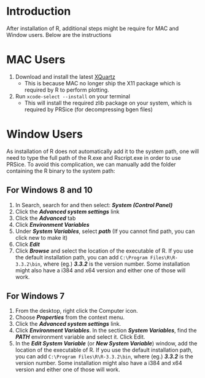 # Introduction
After installation of R, additional steps might be require for MAC and Window users. Below are the instructions

# MAC Users
1. Download and install the latest [XQuartz](https://www.xquartz.org)
   - This is because MAC no longer ship the X11 package which is required by R to perform plotting.
2. Run `xcode-select --install` on your terminal
   -  This will install the required zlib package on your system, which is required by PRSice (for decompressing bgen files)

# Window Users
As installation of R does not automatically add it to the system path, one will need to type the full path of the R.exe and Rscript.exe in order to use PRSice. To avoid this complication, we can manually add the folder containing the R binary to the system path:

## For Windows 8 and 10
1. In Search, search for and then select: **_System (Control Panel)_**
2. Click the **_Advanced system settings_** link
3. Click the **_Advanced_** tab
4. Click _**Environment Variables**_
5. Under _**System Variables**_, select **_path_** (If you cannot find path, you can click new to make it)
6. Click _**Edit**_
7. Click _**Browse**_ and select the location of the executable of R.
If you use the default installation path, you can add `C:\Program Files\R\R-3.3.2\bin`, where (eg.) _**3.3.2**_ is the version number. Some installation might also have a i384 and x64 version and either one of those will work.

## For Windows 7
1. From the desktop, right click the Computer icon.
2. Choose _**Properties**_ from the context menu.
3. Click the _**Advanced system settings**_ link.
4. Click _**Environment Variables**_. In the section _**System Variables**_, find the _**PATH**_ environment variable and select it. Click Edit.
5. In the _**Edit System Variable**_ (or _**New System Variable**_) window, add the location of the executable of R.
If you use the default installation path, you can add `C:\Program Files\R\R-3.3.2\bin`, where (eg.) _**3.3.2**_ is the version number. Some installation might also have a i384 and x64 version and either one of those will work.
